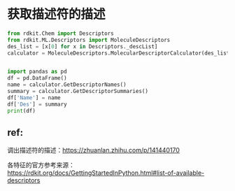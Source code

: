 # 获取描述符的描述

```py
from rdkit.Chem import Descriptors
from rdkit.ML.Descriptors import MoleculeDescriptors
des_list = [x[0] for x in Descriptors._descList]
calculator = MoleculeDescriptors.MolecularDescriptorCalculator(des_list)


import pandas as pd
df = pd.DataFrame()
name = calculator.GetDescriptorNames()
summary = calculator.GetDescriptorSummaries()
df['Name'] = name
df['Des'] = summary
print(df)
```




## ref: 

调出描述符的描述：https://zhuanlan.zhihu.com/p/141440170

各特征的官方参考来源：https://rdkit.org/docs/GettingStartedInPython.html#list-of-available-descriptors
